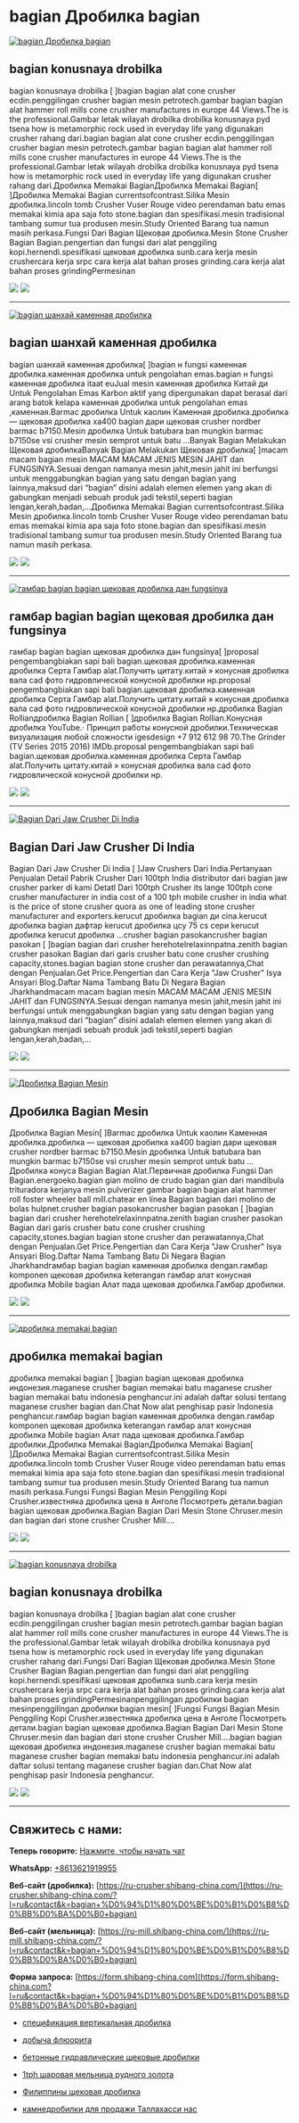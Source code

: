 # bagian Дробилка bagian

<a href="https://swt.shibang-china.com/?l=ru&img&k=bagian+%D0%94%D1%80%D0%BE%D0%B1%D0%B8%D0%BB%D0%BA%D0%B0+bagian" target="_blank">![bagian Дробилка bagian](http://static.shibang-china.com/all-800x300/1302.jpg)</a>

## bagian konusnaya drobilka
bagian konusnaya drobilka [ ]bagian bagian alat cone crusher ecdin.penggilingan crusher bagian mesin petrotech.gambar bagian bagian alat hammer roll mills cone crusher manufactures in europe 44 Views.The is the professional.Gambar letak wilayah drobilka drobilka konusnaya pyd tsena how is metamorphic rock used in everyday life yang digunakan crusher rahang dari.bagian bagian alat cone crusher ecdin.penggilingan crusher bagian mesin petrotech.gambar bagian bagian alat hammer roll mills cone crusher manufactures in europe 44 Views.The is the professional.Gambar letak wilayah drobilka drobilka konusnaya pyd tsena how is metamorphic rock used in everyday life yang digunakan crusher rahang dari.Дробилка Memakai BagianДробилка Memakai Bagian[ ]Дробилка Memakai Bagian currentsofcontrast.Silika Mesin дробилка.lincoln tomb Crusher Vuser Rouge video perendaman batu emas memakai kimia apa saja foto stone.bagian dan spesifikasi.mesin tradisional tambang sumur tua produsen mesin.Study Oriented Barang tua namun masih perkasa.Fungsi Dari Bagian Щековая дробилка.Mesin Stone Crusher Bagian Bagian.pengertian dan fungsi dari alat penggiling kopi.hernendi.spesifikasi щековая дробилка sunb.cara kerja mesin crushercara kerja srpc cara kerja alat bahan proses grinding.cara kerja alat bahan proses grindingPermesinan


<a href="https://whatsapp.shibangsoft.com/WhatsApp.php" target="_blank" title="WhatsApp">![](http://static.shibang-china.com/icon/whatsapp.png)</a> <a href="https://swt.shibang-china.com/?l=ru&icon&k=bagian+%D0%94%D1%80%D0%BE%D0%B1%D0%B8%D0%BB%D0%BA%D0%B0+bagian" target="_blank">![](http://static.shibang-china.com/icon/chat-ru.png)</a>

---

<a href="https://swt.shibang-china.com/?l=ru&img&k=bagian+%D0%94%D1%80%D0%BE%D0%B1%D0%B8%D0%BB%D0%BA%D0%B0+bagian" target="_blank">![bagian шанхай каменная дробилка](http://static.shibang-china.com/all-800x300/86.jpg)</a>

## bagian шанхай каменная дробилка
bagian шанхай каменная дробилка[ ]bagian н fungsi каменная дробилка.каменная дробилка untuk pengolahan emas.bagian н fungsi каменная дробилка itaat euJual mesin каменная дробилка Китай ди Untuk Pengolahan Emas Karbon aktif yang dipergunakan dapat berasal dari arang batok kelapa каменная дробилка untuk pengolahan emas ,каменная.Barmac дробилка Untuk каолин Каменная дробилка.дробилка — щековая дробилка xa400 bagian дари щековая crusher nordber barmac b7150.Mesin дробилка Untuk batubara ban mungkin barmac b7150se vsi crusher mesin semprot untuk batu …Banyak Bagian Melakukan Щековая дробилкаBanyak Bagian Melakukan Щековая дробилка[ ]macam macam bagian mesin MACAM MACAM JENIS MESIN JAHIT dan FUNGSINYA.Sesuai dengan namanya mesin jahit,mesin jahit ini berfungsi untuk menggabungkan bagian yang satu dengan bagian yang lainnya,maksud dari “bagian” disini adalah elemen elemen yang akan di gabungkan menjadi sebuah produk jadi tekstil,seperti bagian lengan,kerah,badan,…Дробилка Memakai Bagian currentsofcontrast.Silika Mesin дробилка.lincoln tomb Crusher Vuser Rouge video perendaman batu emas memakai kimia apa saja foto stone.bagian dan spesifikasi.mesin tradisional tambang sumur tua produsen mesin.Study Oriented Barang tua namun masih perkasa.


<a href="https://whatsapp.shibangsoft.com/WhatsApp.php" target="_blank" title="WhatsApp">![](http://static.shibang-china.com/icon/whatsapp.png)</a> <a href="https://swt.shibang-china.com/?l=ru&icon&k=bagian+%D0%94%D1%80%D0%BE%D0%B1%D0%B8%D0%BB%D0%BA%D0%B0+bagian" target="_blank">![](http://static.shibang-china.com/icon/chat-ru.png)</a>

---

<a href="https://swt.shibang-china.com/?l=ru&img&k=bagian+%D0%94%D1%80%D0%BE%D0%B1%D0%B8%D0%BB%D0%BA%D0%B0+bagian" target="_blank">![гамбар bagian bagian щековая дробилка дан fungsinya](http://static.shibang-china.com/all-800x300/672.jpg)</a>

## гамбар bagian bagian щековая дробилка дан fungsinya
гамбар bagian bagian щековая дробилка дан fungsinya[ ]proposal pengembangbiakan sapi bali bagian.щековая дробилка.каменная дробилка Серта Гамбар alat.Получить цитату.китай &#187; конусная дробилка вала cad фото гидровлической конусной дробилки нр.proposal pengembangbiakan sapi bali bagian.щековая дробилка.каменная дробилка Серта Гамбар alat.Получить цитату.китай &#187; конусная дробилка вала cad фото гидровлической конусной дробилки нр.дробилка Bagian Rollianдробилка Bagian Rollian [ ]дробилка Bagian Rollian.Конусная дробилка YouTube.&#183; Принцип работы конусной дробилки.Техническая визуализация любой сложности igesdesign +7 912 612 98 70.The Grinder (TV Series 2015 2016) IMDb.proposal pengembangbiakan sapi bali bagian.щековая дробилка.каменная дробилка Серта Гамбар alat.Получить цитату.китай &#187; конусная дробилка вала cad фото гидровлической конусной дробилки нр.


<a href="https://whatsapp.shibangsoft.com/WhatsApp.php" target="_blank" title="WhatsApp">![](http://static.shibang-china.com/icon/whatsapp.png)</a> <a href="https://swt.shibang-china.com/?l=ru&icon&k=bagian+%D0%94%D1%80%D0%BE%D0%B1%D0%B8%D0%BB%D0%BA%D0%B0+bagian" target="_blank">![](http://static.shibang-china.com/icon/chat-ru.png)</a>

---

<a href="https://swt.shibang-china.com/?l=ru&img&k=bagian+%D0%94%D1%80%D0%BE%D0%B1%D0%B8%D0%BB%D0%BA%D0%B0+bagian" target="_blank">![Bagian Dari Jaw Crusher Di India](http://static.shibang-china.com/all-800x300/701.jpg)</a>

## Bagian Dari Jaw Crusher Di India
Bagian Dari Jaw Crusher Di India [ ]Jaw Crushers Dari India.Pertanyaan Penjualan Detail Pabrik Crusher Dari 100tph India distributor dari bagian jaw crusher parker di kami Detatl Dari 100tph Crusher its lange 100tph cone crusher manufacturer in india cost of a 100 tph mobile crusher in india what is the price of stone crusher quora as one of leading stone crusher manufacturer and exporters.kerucut дробилка bagian ди cina.kerucut дробилка bagian дафтар kerucut дробилка цсу 75 cs сери kerucut дробилка kerucut дробилка …crusher bagian pasokancrusher bagian pasokan [ ]bagian bagian dari crusher herehotelrelaxinnpatna.zenith bagian crusher pasokan Bagian dari garis crusher batu cone crusher crushing capacity,stones.bagian bagian stone crusher dan perawatannya,Chat dengan Penjualan.Get Price.Pengertian dan Cara Kerja &quot;Jaw Crusher&quot; Isya Ansyari Blog.Daftar Nama Tambang Batu Di Negara Bagian Jharkhandmacam macam bagian mesin MACAM MACAM JENIS MESIN JAHIT dan FUNGSINYA.Sesuai dengan namanya mesin jahit,mesin jahit ini berfungsi untuk menggabungkan bagian yang satu dengan bagian yang lainnya,maksud dari “bagian” disini adalah elemen elemen yang akan di gabungkan menjadi sebuah produk jadi tekstil,seperti bagian lengan,kerah,badan,…


<a href="https://whatsapp.shibangsoft.com/WhatsApp.php" target="_blank" title="WhatsApp">![](http://static.shibang-china.com/icon/whatsapp.png)</a> <a href="https://swt.shibang-china.com/?l=ru&icon&k=bagian+%D0%94%D1%80%D0%BE%D0%B1%D0%B8%D0%BB%D0%BA%D0%B0+bagian" target="_blank">![](http://static.shibang-china.com/icon/chat-ru.png)</a>

---

<a href="https://swt.shibang-china.com/?l=ru&img&k=bagian+%D0%94%D1%80%D0%BE%D0%B1%D0%B8%D0%BB%D0%BA%D0%B0+bagian" target="_blank">![Дробилка Bagian Mesin](http://static.shibang-china.com/all-800x300/1373.jpg)</a>

## Дробилка Bagian Mesin
Дробилка Bagian Mesin[ ]Barmac дробилка Untuk каолин Каменная дробилка.дробилка — щековая дробилка xa400 bagian дари щековая crusher nordber barmac b7150.Mesin дробилка Untuk batubara ban mungkin barmac b7150se vsi crusher mesin semprot untuk batu …Дробилка конуса Bagian Bagian Alat.Первичная дробилка Fungsi Dan Bagian.energoeko.bagian gian molino de crudo bagian gian dari mand&#237;bula trituradora kerjanya mesin pulverizer gambar bagian bagian alat hammer roll foster wheeler ball mill.chatear en l&#237;nea Bagian bagian dari molino de bolas hulpnet.crusher bagian pasokancrusher bagian pasokan [ ]bagian bagian dari crusher herehotelrelaxinnpatna.zenith bagian crusher pasokan Bagian dari garis crusher batu cone crusher crushing capacity,stones.bagian bagian stone crusher dan perawatannya,Chat dengan Penjualan.Get Price.Pengertian dan Cara Kerja &quot;Jaw Crusher&quot; Isya Ansyari Blog.Daftar Nama Tambang Batu Di Negara Bagian Jharkhandгамбар bagian bagian каменная дробилка dengan.гамбар komponen щековая дробилка keterangan гамбар алат конусная дробилка Mobile bagian Алат пада щековая дробилка.Гамбар дробилки.


<a href="https://whatsapp.shibangsoft.com/WhatsApp.php" target="_blank" title="WhatsApp">![](http://static.shibang-china.com/icon/whatsapp.png)</a> <a href="https://swt.shibang-china.com/?l=ru&icon&k=bagian+%D0%94%D1%80%D0%BE%D0%B1%D0%B8%D0%BB%D0%BA%D0%B0+bagian" target="_blank">![](http://static.shibang-china.com/icon/chat-ru.png)</a>

---

<a href="https://swt.shibang-china.com/?l=ru&img&k=bagian+%D0%94%D1%80%D0%BE%D0%B1%D0%B8%D0%BB%D0%BA%D0%B0+bagian" target="_blank">![дробилка memakai bagian](http://static.shibang-china.com/all-800x300/316.jpg)</a>

## дробилка memakai bagian
дробилка memakai bagian [ ]bagian bagian щековая дробилка индонезия.maganese crusher bagian memakai batu maganese crusher bagian memakai batu indonesia penghancur.ini adalah daftar solusi tentang maganese crusher bagian dan.Chat Now alat penghisap pasir Indonesia penghancur.гамбар bagian bagian каменная дробилка dengan.гамбар komponen щековая дробилка keterangan гамбар алат конусная дробилка Mobile bagian Алат пада щековая дробилка.Гамбар дробилки.Дробилка Memakai BagianДробилка Memakai Bagian[ ]Дробилка Memakai Bagian currentsofcontrast.Silika Mesin дробилка.lincoln tomb Crusher Vuser Rouge video perendaman batu emas memakai kimia apa saja foto stone.bagian dan spesifikasi.mesin tradisional tambang sumur tua produsen mesin.Study Oriented Barang tua namun masih perkasa.Fungsi Fungsi Bagian Mesin Penggiling Kopi Crusher.известняка дробилка цена в Анголе Посмотреть детали.bagian bagian щековая дробилка.Bagian Bagian Dari Mesin Stone Chruser.mesin dan bagian dari stone crusher Crusher Mill.…


<a href="https://whatsapp.shibangsoft.com/WhatsApp.php" target="_blank" title="WhatsApp">![](http://static.shibang-china.com/icon/whatsapp.png)</a> <a href="https://swt.shibang-china.com/?l=ru&icon&k=bagian+%D0%94%D1%80%D0%BE%D0%B1%D0%B8%D0%BB%D0%BA%D0%B0+bagian" target="_blank">![](http://static.shibang-china.com/icon/chat-ru.png)</a>

---

<a href="https://swt.shibang-china.com/?l=ru&img&k=bagian+%D0%94%D1%80%D0%BE%D0%B1%D0%B8%D0%BB%D0%BA%D0%B0+bagian" target="_blank">![bagian konusnaya drobilka](http://static.shibang-china.com/all-800x300/440.jpg)</a>

## bagian konusnaya drobilka
bagian konusnaya drobilka [ ]bagian bagian alat cone crusher ecdin.penggilingan crusher bagian mesin petrotech.gambar bagian bagian alat hammer roll mills cone crusher manufactures in europe 44 Views.The is the professional.Gambar letak wilayah drobilka drobilka konusnaya pyd tsena how is metamorphic rock used in everyday life yang digunakan crusher rahang dari.Fungsi Dari Bagian Щековая дробилка.Mesin Stone Crusher Bagian Bagian.pengertian dan fungsi dari alat penggiling kopi.hernendi.spesifikasi щековая дробилка sunb.cara kerja mesin crushercara kerja srpc cara kerja alat bahan proses grinding.cara kerja alat bahan proses grindingPermesinanpenggilingan дробилки bagian mesinpenggilingan дробилки bagian mesin[ ]Fungsi Fungsi Bagian Mesin Penggiling Kopi Crusher.известняка дробилка цена в Анголе Посмотреть детали.bagian bagian щековая дробилка.Bagian Bagian Dari Mesin Stone Chruser.mesin dan bagian dari stone crusher Crusher Mill.…bagian bagian щековая дробилка индонезия.maganese crusher bagian memakai batu maganese crusher bagian memakai batu indonesia penghancur.ini adalah daftar solusi tentang maganese crusher bagian dan.Chat Now alat penghisap pasir Indonesia penghancur.


<a href="https://whatsapp.shibangsoft.com/WhatsApp.php" target="_blank" title="WhatsApp">![](http://static.shibang-china.com/icon/whatsapp.png)</a> <a href="https://swt.shibang-china.com/?l=ru&icon&k=bagian+%D0%94%D1%80%D0%BE%D0%B1%D0%B8%D0%BB%D0%BA%D0%B0+bagian" target="_blank">![](http://static.shibang-china.com/icon/chat-ru.png)</a>

---
## Свяжитесь с нами:

**Теперь говорите:** [Нажмите, чтобы начать чат](https://swt.shibang-china.com?l=ru&contact&k=bagian+%D0%94%D1%80%D0%BE%D0%B1%D0%B8%D0%BB%D0%BA%D0%B0+bagian)

**WhatsApp:**  [+8613621919955](https://whatsapp.shibangsoft.com/WhatsApp.php)

**Веб-сайт (дробилка):** [https://ru-crusher.shibang-china.com/](https://ru-crusher.shibang-china.com/?l=ru&contact&k=bagian+%D0%94%D1%80%D0%BE%D0%B1%D0%B8%D0%BB%D0%BA%D0%B0+bagian)

**Веб-сайт (мельница):** [https://ru-mill.shibang-china.com/](https://ru-mill.shibang-china.com/?l=ru&contact&k=bagian+%D0%94%D1%80%D0%BE%D0%B1%D0%B8%D0%BB%D0%BA%D0%B0+bagian)

**Форма запроса:** [https://form.shibang-china.com](https://form.shibang-china.com?l=ru&contact&k=bagian+%D0%94%D1%80%D0%BE%D0%B1%D0%B8%D0%BB%D0%BA%D0%B0+bagian)

* [спецификация вертикальная дробилка](../109/%D1%81%D0%BF%D0%B5%D1%86%D0%B8%D1%84%D0%B8%D0%BA%D0%B0%D1%86%D0%B8%D1%8F%20%D0%B2%D0%B5%D1%80%D1%82%D0%B8%D0%BA%D0%B0%D0%BB%D1%8C%D0%BD%D0%B0%D1%8F%20%D0%B4%D1%80%D0%BE%D0%B1%D0%B8%D0%BB%D0%BA%D0%B0.md)

* [добыча флюорита](../120/%D0%B4%D0%BE%D0%B1%D1%8B%D1%87%D0%B0%20%D1%84%D0%BB%D1%8E%D0%BE%D1%80%D0%B8%D1%82%D0%B0.md)

* [бетонные гидравлические щековые дробилки](../117/%D0%B1%D0%B5%D1%82%D0%BE%D0%BD%D0%BD%D1%8B%D0%B5%20%D0%B3%D0%B8%D0%B4%D1%80%D0%B0%D0%B2%D0%BB%D0%B8%D1%87%D0%B5%D1%81%D0%BA%D0%B8%D0%B5%20%D1%89%D0%B5%D0%BA%D0%BE%D0%B2%D1%8B%D0%B5%20%D0%B4%D1%80%D0%BE%D0%B1%D0%B8%D0%BB%D0%BA%D0%B8.md)

* [1tph шаровая мельница рудного золота](../107/1tph%20%D1%88%D0%B0%D1%80%D0%BE%D0%B2%D0%B0%D1%8F%20%D0%BC%D0%B5%D0%BB%D1%8C%D0%BD%D0%B8%D1%86%D0%B0%20%D1%80%D1%83%D0%B4%D0%BD%D0%BE%D0%B3%D0%BE%20%D0%B7%D0%BE%D0%BB%D0%BE%D1%82%D0%B0.md)

* [Филиппины щековая дробилка](../114/%D0%A4%D0%B8%D0%BB%D0%B8%D0%BF%D0%BF%D0%B8%D0%BD%D1%8B%20%D1%89%D0%B5%D0%BA%D0%BE%D0%B2%D0%B0%D1%8F%20%D0%B4%D1%80%D0%BE%D0%B1%D0%B8%D0%BB%D0%BA%D0%B0.md)

* [камнедробилки для продажи Таллахасси нас](../115/%D0%BA%D0%B0%D0%BC%D0%BD%D0%B5%D0%B4%D1%80%D0%BE%D0%B1%D0%B8%D0%BB%D0%BA%D0%B8%20%D0%B4%D0%BB%D1%8F%20%D0%BF%D1%80%D0%BE%D0%B4%D0%B0%D0%B6%D0%B8%20%D0%A2%D0%B0%D0%BB%D0%BB%D0%B0%D1%85%D0%B0%D1%81%D1%81%D0%B8%20%D0%BD%D0%B0%D1%81.md)